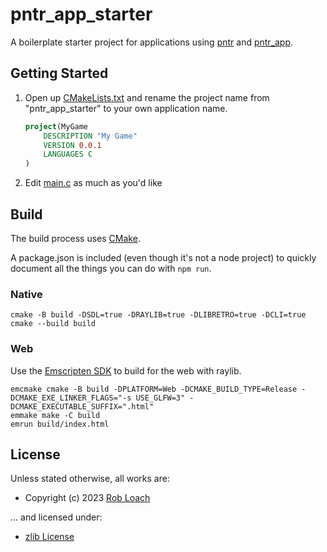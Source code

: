 # pntr_app_starter

A boilerplate starter project for applications using [pntr](https://github.com/RobLoach/pntr) and [pntr_app](https://github.com/RobLoach/pntr_app).

## Getting Started

1. Open up [CMakeLists.txt](CMakeLists.txt) and rename the project name from "pntr_app_starter" to your own application name.

    ``` cmake
    project(MyGame
        DESCRIPTION "My Game"
        VERSION 0.0.1
        LANGUAGES C
    )
    ```

2. Edit [main.c](src/main.c) as much as you'd like

## Build

The build process uses [CMake](https://cmake.org/).

A package.json is included (even though it's not a node project) to quickly document all the things you can do with `npm run`.


### Native

```
cmake -B build -DSDL=true -DRAYLIB=true -DLIBRETRO=true -DCLI=true
cmake --build build
```

### Web

Use the [Emscripten SDK](https://emscripten.org/docs/tools_reference/emsdk.html) to build for the web with raylib.

```
emcmake cmake -B build -DPLATFORM=Web -DCMAKE_BUILD_TYPE=Release -DCMAKE_EXE_LINKER_FLAGS="-s USE_GLFW=3" -DCMAKE_EXECUTABLE_SUFFIX=".html"
emmake make -C build
emrun build/index.html
```

## License

Unless stated otherwise, all works are:

- Copyright (c) 2023 [Rob Loach](https://robloach.net)

... and licensed under:

- [zlib License](LICENSE)
